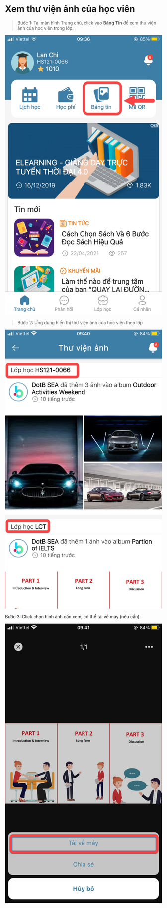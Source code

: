 # Xem thư viện ảnh của học viên

> Bước 1: Tại màn hình Trang chủ, click vào **Bảng Tin** để xem thư viện ảnh của học viên trong lớp.

![](../.gitbook/assets/24.jpg)

> Bước 2: Ứng dụng hiển thị thư viện ảnh của học viên theo lớp

![](../.gitbook/assets/34.jpg)

Bước 3: Click chọn hình ảnh cần xem, có thể tải về máy \(nếu cần\).

![](../.gitbook/assets/13%20%281%29.jpg)

